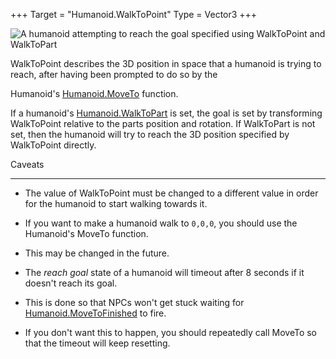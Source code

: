 +++
Target = "Humanoid.WalkToPoint"
Type = Vector3
+++

![A humanoid attempting to reach the goal specified using WalkToPoint and WalkToPart][1]WalkToPoint describes the 3D position in space that a humanoid is trying to reach, after having been prompted to do so by theHumanoid's [Humanoid.MoveTo](https://developer.roblox.com/api-reference/function/Humanoid/MoveTo) function.If a humanoid's [Humanoid.WalkToPart](https://developer.roblox.com/api-reference/property/Humanoid/WalkToPart) is set, the goal is set by transforming WalkToPoint relative to the parts position and rotation. If WalkToPart is not set, then the humanoid will try to reach the 3D position specified by WalkToPoint directly.Caveats----* The value of WalkToPoint must be changed to a different value in order for the humanoid to start walking towards it. * If you want to make a humanoid walk to `0,0,0`, you should use the Humanoid's MoveTo function. * This may be changed in the future.* The *reach goal* state of a humanoid will timeout after 8 seconds if it doesn't reach its goal. * This is done so that NPCs won't get stuck waiting for [Humanoid.MoveToFinished](https://developer.roblox.com/api-reference/event/Humanoid/MoveToFinished) to fire. * If you don't want this to happen, you should repeatedly call MoveTo so that the timeout will keep resetting.[1]: https://developer.roblox.com/assets/bltc76671f1665d7da0/WalkToPart.gif